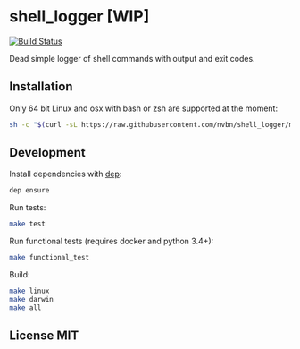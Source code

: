 # shell_logger [WIP]

[![Build Status](https://travis-ci.org/nvbn/shell_logger.svg?branch=master)](https://travis-ci.org/nvbn/shell_logger)

Dead simple logger of shell commands with output and exit codes.

## Installation

Only 64 bit Linux and osx with bash or zsh are supported at the moment:

```bash
sh -c "$(curl -sL https://raw.githubusercontent.com/nvbn/shell_logger/master/install.sh)"
```

## Development

Install dependencies with [dep](https://github.com/golang/dep):

```bash
dep ensure
```

Run tests:

```bash
make test
```

Run functional tests (requires docker and python 3.4+):

```bash
make functional_test
```

Build:

```bash
make linux
make darwin
make all
```

## License MIT
